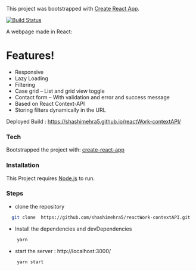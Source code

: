 This project was bootstrapped with [Create React App](https://github.com/facebook/create-react-app).

[![Build Status](https://travis-ci.org/joemccann/dillinger.svg?branch=master)](https://travis-ci.org/joemccann/dillinger)

A webpage made in React: 

# Features!
  - Responsive
  - Lazy Loading
  - Filtering
  - Case grid – List and grid view toggle
  - Contact form – With validation and error and success message
  - Based on React Context-API
  - Storing filters dynamically in the URL

Deployed Build : https://shashimehra5.github.io/reactWork-contextAPI/

### Tech
Bootstrapped the project with: [create-react-app](https://github.com/facebook/create-react-app)

### Installation

This Project requires [Node.js](https://nodejs.org/) to run.

### Steps
- clone the repository
```sh
  git clone  https://github.com/shashimehra5/reactWork-contextAPI.git
```
- Install the dependencies and devDependencies
```sh
    yarn
```
- start the server : http://localhost:3000/
```sh
    yarn start
```

